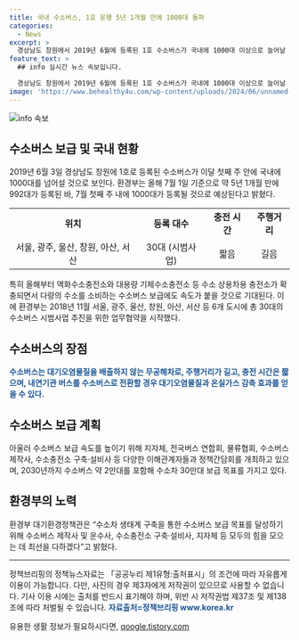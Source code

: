 ```yaml
---
title: 국내 수소버스, 1호 운행 5년 1개월 만에 1000대 돌파
categories:
  - News
excerpt: >
  경상남도 창원에서 2019년 6월에 등록된 1호 수소버스가 국내에 1000대 이상으로 늘어날 전망이다. 환경부는 액화수소충전소와 대용량 기체수소충전소가 확충되면서 수소버스 보급에 속도가 붙을 것으로 예상했다. 수소버스는 무공해차이며 주행거리가 길고, 충전 시간이 짧다. 또한 온실가스와 미세먼지 배출량이 적어 환경에 이로워, 환경부는 수소버스 보급과 관련해 다양한 지원 및 정책을 추진 중이다. 
feature_text: >
  ## info 실시간 뉴스 속보입니다.

  경상남도 창원에서 2019년 6월에 등록된 1호 수소버스가 국내에 1000대 이상으로 늘어날 전망이다. 환경부는 액화수소충전소와 대용량 기체수소충전소가 확충되면서 수소버스 보급에 속도가 붙을 것으로 예상했다. 수소버스는 무공해차이며 주행거리가 길고, 충전 시간이 짧다. 또한 온실가스와 미세먼지 배출량이 적어 환경에 이로워, 환경부는 수소버스 보급과 관련해 다양한 지원 및 정책을 추진 중이다. 
image: 'https://www.behealthy4u.com/wp-content/uploads/2024/06/unnamed-file.png'
---
```


<p><img src="https://www.behealthy4u.com/wp-content/uploads/2024/06/unnamed-file.png" alt="info 속보" /></p>

<h2 data-ke-size="size26">수소버스 보급 및 국내 현황</h2>

<p data-ke-size="size16">2019년 6월 3일 경상남도 창원에 1호로 등록된 수소버스가 이달 첫째 주 안에 국내에 1000대를 넘어설 것으로 보인다. 환경부는 올해 7월 1일 기준으로 약 5년 1개월 만에 992대가 등록된 바, 7월 첫째 주 내에 1000대가 등록될 것으로 예상된다고 밝혔다.</p>

<table>
  <tr>
    <td style="text-align: center; height: 17px;"><b>위치</b></td>
    <td style="text-align: center; height: 17px;"><b>등록 대수</b></td>
    <td style="text-align: center; height: 17px;"><b>충전 시간</b></td>
    <td style="text-align: center; height: 17px;"><b>주행거리</b></td>
  </tr>
  <tr>
    <td style="text-align: center; height: 17px;">서울, 광주, 울산, 창원, 아산, 서산</td>
    <td style="text-align: center; height: 17px;">30대 (시범사업)</td>
    <td style="text-align: center; height: 17px;">짧음</td>
    <td style="text-align: center; height: 17px;">길음</td>
  </tr>
</table>

<p data-ke-size="size16">특히 올해부터 액화수소충전소와 대용량 기체수소충전소 등 수소 상용차용 충전소가 확충되면서 다량의 수소를 소비하는 수소버스 보급에도 속도가 붙을 것으로 기대된다. 이에 환경부는 2018년 11월 서울, 광주, 울산, 창원, 아산, 서산 등 6개 도시에 총 30대의 수소버스 시범사업 추진을 위한 업무협약을 시작했다.</p>

<h2 data-ke-size="size26">수소버스의 장점</h2>

<p data-ke-size="size16"><b><span style="color: #1a5490;">수소버스는 대기오염물질을 배출하지 않는 무공해차로, 주행거리가 길고, 충전 시간은 짧으며, 내연기관 버스를 수소버스로 전환할 경우 대기오염물질과 온실가스 감축 효과를 얻을 수 있다.</span></b></p>

<h2 data-ke-size="size26">수소버스 보급 계획</h2>

<p data-ke-size="size16">아울러 수소버스 보급 속도를 높이기 위해 지자체, 전국버스 연합회, 물류협회, 수소버스 제작사, 수소충전소 구축·설비사 등 다양한 이해관계자들과 정책간담회를 개최하고 있으며, 2030년까지 수소버스 약 2만대를 포함해 수소차 30만대 보급 목표를 가지고 있다.</p>

<h2 data-ke-size="size26">환경부의 노력</h2>

<p data-ke-size="size16">환경부 대기환경정책관은 “수소차 생태계 구축을 통한 수소버스 보급 목표를 달성하기 위해 수소버스 제작사 및 운수사, 수소충전소 구축·설비사, 지자체 등 모두의 힘을 모으는 데 최선을 다하겠다”고 밝혔다.</p>

<hr>

<p data-ke-size="size16">정책브리핑의 정책뉴스자료는 「공공누리 제1유형:출처표시」의 조건에 따라 자유롭게 이용이 가능합니다. 다만, 사진의 경우 제3자에게 저작권이 있으므로 사용할 수 없습니다. 기사 이용 시에는 출처를 반드시 표기해야 하며, 위반 시 저작권법 제37조 및 제138조에 따라 처벌될 수 있습니다. <b><span style="color: #1a5490;">자료출처=정책브리핑 www.korea.kr</span></b></p>
유용한 생활 정보가 필요하시다면, <a href="https://qoogle.tistory.com" rel="dofollow">qoogle.tistory.com</a>


